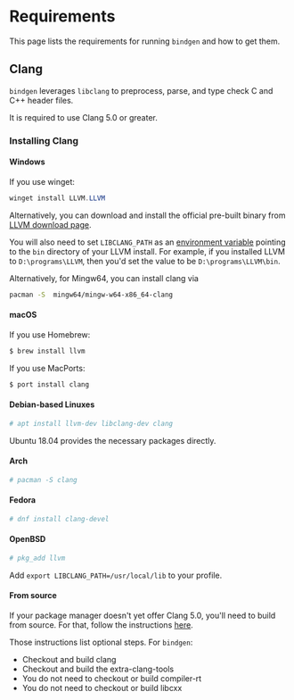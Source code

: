 # Requirements

This page lists the requirements for running `bindgen` and how to get them.

## Clang

`bindgen` leverages `libclang` to preprocess, parse, and type check C and C++
header files.

It is required to use Clang 5.0 or greater.

### Installing Clang

#### Windows

If you use winget:
```powershell
winget install LLVM.LLVM
```

Alternatively, you can download and install the official pre-built binary from
[LLVM download page](http://releases.llvm.org/download.html).

You will also need to set `LIBCLANG_PATH` as an [environment
variable](https://www.techjunkie.com/environment-variables-windows-10/) pointing
to the `bin` directory of your LLVM install. For example, if you installed LLVM
to `D:\programs\LLVM`, then you'd set the value to be `D:\programs\LLVM\bin`.

Alternatively, for Mingw64, you can install clang via
```bash
pacman -S  mingw64/mingw-w64-x86_64-clang
```

#### macOS

If you use Homebrew:

```bash
$ brew install llvm
```

If you use MacPorts:

```bash
$ port install clang
```

#### Debian-based Linuxes

```bash
# apt install llvm-dev libclang-dev clang
```

Ubuntu 18.04 provides the necessary packages directly.

#### Arch

```bash
# pacman -S clang
```

#### Fedora

```bash
# dnf install clang-devel
```

#### OpenBSD

```bash
# pkg_add llvm
```

Add `export LIBCLANG_PATH=/usr/local/lib` to your profile.

#### From source

If your package manager doesn't yet offer Clang 5.0, you'll need to build from
source. For that, follow the
instructions [here](http://clang.llvm.org/get_started.html).

Those instructions list optional steps. For `bindgen`:

* Checkout and build clang
* Checkout and build the extra-clang-tools
* You do not need to checkout or build compiler-rt
* You do not need to checkout or build libcxx
